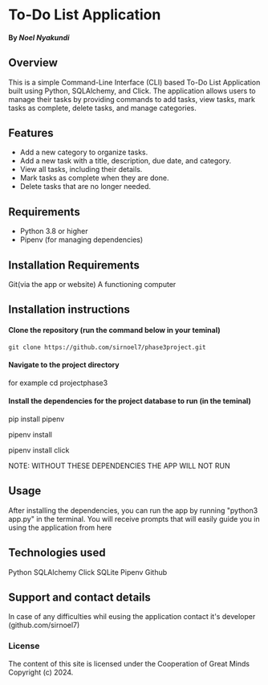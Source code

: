 # To-Do List Application

#### By *Noel Nyakundi*

## Overview

This is a simple Command-Line Interface (CLI) based To-Do List Application built using Python, SQLAlchemy, and Click. The application allows users to manage their tasks by providing commands to add tasks, view tasks, mark tasks as complete, delete tasks, and manage categories.

## Features

- Add a new category to organize tasks.
- Add a new task with a title, description, due date, and category.
- View all tasks, including their details.
- Mark tasks as complete when they are done.
- Delete tasks that are no longer needed.

## Requirements

- Python 3.8 or higher
- Pipenv (for managing dependencies)


## Installation Requirements
Git(via the app or website)
A functioning computer 

## Installation instructions

#### Clone the repository (run the command below in your teminal)
```
git clone https://github.com/sirnoel7/phase3project.git

```
#### Navigate to the project directory

for example cd projectphase3

#### Install the dependencies for the project database to run (in the teminal)
pip install pipenv

pipenv install

pipenv install click

NOTE: WITHOUT THESE DEPENDENCIES THE APP WILL NOT RUN

## Usage

After installing the dependencies, you can run the app by running "python3 app.py" in the terminal.
You will receive prompts that will easily guide you in using the application from here

## Technologies used
Python
SQLAlchemy
Click
SQLite
Pipenv
Github


## Support and contact details
In case of any difficulties whil eusing the application contact it's developer (github.com/sirnoel7)

### License
The content of this site is licensed under the Cooperation of Great Minds
Copyright (c) 2024.
